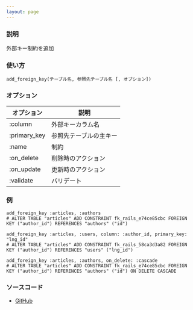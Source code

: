 ```yaml
---
layout: page
---
```

### 説明
外部キー制約を追加

### 使い方
    add_foreign_key(テーブル名, 参照先テーブル名 [, オプション])

### オプション

オプション | 説明
------- | -------
:column | 外部キーカラム名
:primary_key | 参照先テーブルの主キー
:name | 制約
:on_delete | 削除時のアクション
:on_update | 更新時のアクション
:validate | バリデート

### 例
    add_foreign_key :articles, :authors
    # ALTER TABLE "articles" ADD CONSTRAINT fk_rails_e74ce85cbc FOREIGN KEY ("author_id") REFERENCES "authors" ("id")

    add_foreign_key :articles, :users, column: :author_id, primary_key: "lng_id"
    # ALTER TABLE "articles" ADD CONSTRAINT fk_rails_58ca3d3a82 FOREIGN KEY ("author_id") REFERENCES "users" ("lng_id")

    add_foreign_key :articles, :authors, on_delete: :cascade
    # ALTER TABLE "articles" ADD CONSTRAINT fk_rails_e74ce85cbc FOREIGN KEY ("author_id") REFERENCES "authors" ("id") ON DELETE CASCADE


### ソースコード
* [GitHub](https://github.com/rails/rails/blob/f33d52c95217212cbacc8d5e44b5a8e3cdc6f5b3/activerecord/lib/active_record/connection_adapters/abstract/schema_statements.rb#L991)